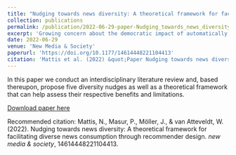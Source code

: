 ```yaml
---
title: "Nudging towards news diversity: A theoretical framework for facilitating diverse news consumption through recommender design"
collection: publications
permalink: /publication/2022-06-29-paper-Nudging_towards_news_diversity
excerpt: 'Growing concern about the democratic impact of automatically curated news platforms urges us to reconsider how such platforms should be designed. We propose a theoretical framework for personalised diversity nudges that can stimulate diverse news consumption on the individual level. To examine potential benefits and limitations of existing diversity nudges, we conduct an interdisciplinary literature review that synthesises theoretical work on news selection mechanisms with hands-on tools and implementations from the fields of computer science and recommender systems. Based thereupon, we propose five diversity nudges that researchers and practitioners can build on. We provide a theoretical motivation of why, when and for whom such nudges could be effective, critically reflect on their potential backfire effects and the need for algorithmic transparency, and sketch out a research agenda for diversity-aware news recommender design. Thereby, we develop concrete, theoretically grounded avenues towards facilitating diverse news consumption on algorithmically curated platforms.'
date: 2022-06-29
venue: 'New Media & Society'
paperurl: 'https://doi.org/10.1177/14614448221104413'
citation: 'Mattis et al. (2022) &quot;Paper Nudging towards news diversity: A theoretical framework for facilitating diverse news consumption through recommender design.&quot; <i>New Media & Society</i>. 1(1).'
---
```

In this paper we conduct an interdisciplinary literature review and, based thereupon, propose five diversity nudges as well as a theoretical framework that can help assess their respective benefits and limitations. 


[Download paper here](http://nickma101.github.io/files/Nudging_towards_news_diversity.pdf)

Recommended citation: Mattis, N., Masur, P., Möller, J., & van Atteveldt, W. (2022). Nudging towards news diversity: A theoretical framework for facilitating diverse news consumption through recommender design. <i>new media & society</i>, 14614448221104413.
